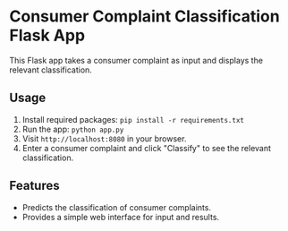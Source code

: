 # Consumer Complaint Classification Flask App

This Flask app takes a consumer complaint as input and displays the relevant classification.

## Usage
1. Install required packages: `pip install -r requirements.txt`
2. Run the app: `python app.py`
3. Visit `http://localhost:8080` in your browser.
4. Enter a consumer complaint and click "Classify" to see the relevant classification.

## Features
- Predicts the classification of consumer complaints.
- Provides a simple web interface for input and results.


